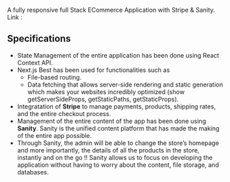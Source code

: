 
A fully responsive full Stack ECommerce Application with Stripe & Sanity.
Link : 

## Specifications
- State Management of the entire application has been done using React Context API.
- Next.js Best has been used for functionalities such as
    - File-based routing.
    - Data fetching that allows server-side rendering and static generation which makes your websites incredibly optimized (show getServerSideProps, getStaticPaths, getStaticProps).
- Integratation of <strong>Stripe</strong> to manage payments, products, shipping rates, and the entire checkout process.
- Management of the entire content of the app has been done using <strong>Sanity</strong>. Sanity is the unified content platform that has made the making of the entire app possible. <show sanity desk>
- Through Sanity, the admin will be able to change the store’s homepage and more importantly, the details of all the products in the store, instantly and on the go !! Sanity allows us to focus on developing the application without having to worry about the content, file storage, and databases.

